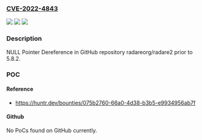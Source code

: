 ### [CVE-2022-4843](https://cve.mitre.org/cgi-bin/cvename.cgi?name=CVE-2022-4843)
![](https://img.shields.io/static/v1?label=Product&message=radareorg%2Fradare2&color=blue)
![](https://img.shields.io/static/v1?label=Version&message=n%2Fa&color=blue)
![](https://img.shields.io/static/v1?label=Vulnerability&message=CWE-476%20NULL%20Pointer%20Dereference&color=brighgreen)

### Description

NULL Pointer Dereference in GitHub repository radareorg/radare2 prior to 5.8.2.

### POC

#### Reference
- https://huntr.dev/bounties/075b2760-66a0-4d38-b3b5-e9934956ab7f

#### Github
No PoCs found on GitHub currently.

